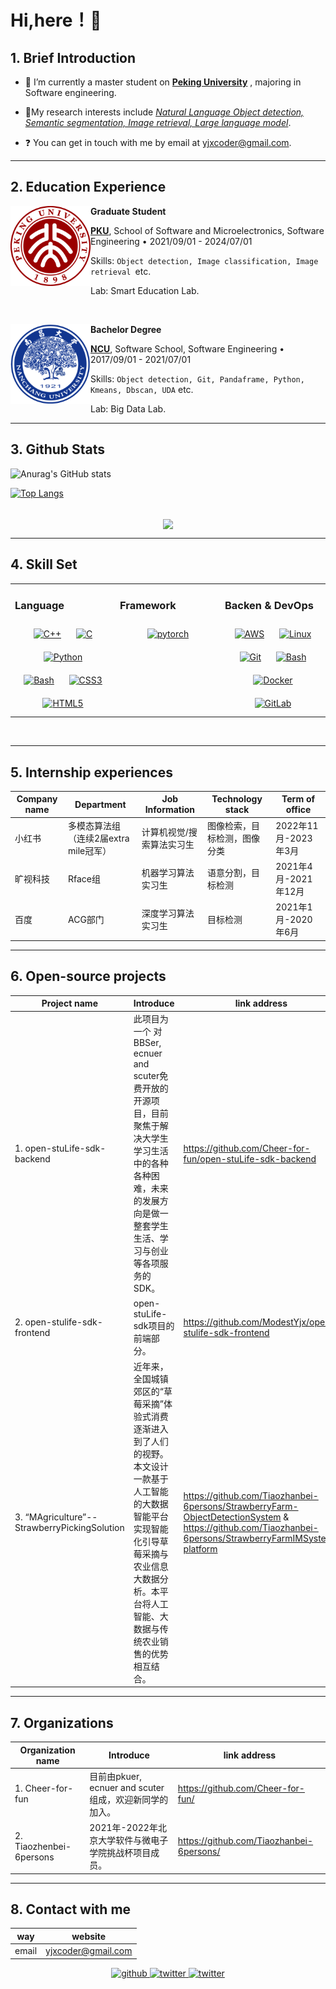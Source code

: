 # Hi,here！👋

## 1. Brief Introduction

- 🔭 I’m currently a master student on [**Peking University**](https://www.pku.edu.cn/) , majoring in Software engineering.

- 🌱My research interests include [*Natural Language Object detection, Semantic segmentation, Image retrieval, Large language model*](https://github.com/JackHCC/NLP-Bubble).

- ❓ You can get in touch with me by email at yjxcoder@gmail.com.

---



## 2. Education Experience



[<img align="left" height="128px" width="128px" alt="PKU" src="./images/icons/PKU.png"/>](https://www.pku.edu.cn/)

**Graduate Student** 

[**PKU**](https://www.pku.edu.cn/), School of Software and Microelectronics, Software Engineering • 2021/09/01 - 2024/07/01  

Skills: `Object detection, Image classification, Image retrieval `etc.

Lab: Smart Education Lab.





<br>


[<img align="left" height="128px" width="128px" alt="NCU" src="./images/icons/NCU5.png"/>](https://www.ncu.edu.cn/)

**Bachelor Degree** 

[**NCU**](https://www.ncu.edu.cn/), Software School, Software Engineering • 2017/09/01 - 2021/07/01 

Skills: `Object detection, Git, Pandaframe, Python, Kmeans, Dbscan, UDA` etc.

Lab: Big Data Lab.





---



## 3. Github Stats

![Anurag's GitHub stats](https://github-readme-stats.vercel.app/api?username=ModestYjx&show_icons=true)

[![Top Langs](https://github-readme-stats.vercel.app/api/top-langs/?username=ModestYjx&layout=compact)](https://github.com/anuraghazra/github-readme-stats)

<br/>  

<div align="center">
<img src="https://komarev.com/ghpvc/?username=ModestYjx&&style=flat-square" align="center" />
</div>  

---



## 4. Skill Set  

<table><tr><td valign="top" width="33%">

### Language  
<div align="center">  
<a href="https://www.cplusplus.com/" target="_blank"><img style="margin: 10px" src="https://profilinator.rishav.dev/skills-assets/cplusplus-original.svg" alt="C++" height="50" /></a>  
<a href="https://www.cprogramming.com/" target="_blank"><img style="margin: 10px" src="https://profilinator.rishav.dev/skills-assets/c-original.svg" alt="C" height="50" /></a>  
<a href="https://www.python.org/" target="_blank"><img style="margin: 10px" src="https://profilinator.rishav.dev/skills-assets/python-original.svg" alt="Python" height="50" /></a>  
<a href="https://www.gnu.org/software/bash/" target="_blank"><img style="margin: 10px" src="https://profilinator.rishav.dev/skills-assets/gnu_bash-icon.svg" alt="Bash" height="50" /></a>  
<a href="https://www.w3schools.com/css/" target="_blank"><img style="margin: 10px" src="https://profilinator.rishav.dev/skills-assets/css3-original-wordmark.svg" alt="CSS3" height="50" /></a>  
<a href="https://en.wikipedia.org/wiki/HTML5" target="_blank"><img style="margin: 10px" src="https://profilinator.rishav.dev/skills-assets/html5-original-wordmark.svg" alt="HTML5" height="50" /></a>  
</div>

</td><td valign="top" width="33%">



### Framework  
<div align="center">  
<a href="https://pytorch.org/" target="_blank"><img style="margin: 10px" src="https://profilinator.rishav.dev/skills-assets/pytorch-icon.svg" alt="pytorch" height="50" /></a>  
</div>

</td><td valign="top" width="33%">



### Backen & DevOps  
<div align="center">  
<a href="https://aws.amazon.com/" target="_blank"><img style="margin: 10px" src="https://profilinator.rishav.dev/skills-assets/amazonwebservices-original-wordmark.svg" alt="AWS" height="50" /></a>  
<a href="https://www.linux.org/" target="_blank"><img style="margin: 10px" src="https://profilinator.rishav.dev/skills-assets/linux-original.svg" alt="Linux" height="50" /></a>  
<a href="https://github.com/" target="_blank"><img style="margin: 10px" src="https://profilinator.rishav.dev/skills-assets/git-scm-icon.svg" alt="Git" height="50" /></a>  
<a href="https://www.gnu.org/software/bash/" target="_blank"><img style="margin: 10px" src="https://profilinator.rishav.dev/skills-assets/gnu_bash-icon.svg" alt="Bash" height="50" /></a>  
<a href="https://www.docker.com/" target="_blank"><img style="margin: 10px" src="https://profilinator.rishav.dev/skills-assets/docker-original-wordmark.svg" alt="Docker" height="50" /></a>  
<a href="https://about.gitlab.com/" target="_blank"><img style="margin: 10px" src="https://profilinator.rishav.dev/skills-assets/gitlab.svg" alt="GitLab" height="50" /></a>  
</div>

</td></tr></table>  

<br/>  



---



## 5. Internship experiences

| Company name     | Department                            | Job Information           | Technology stack             | Term of office       |
| ---------------- | ------------------------------------- | ------------------------- | ---------------------------- | -------------------- |
| 小红书           | 多模态算法组（连续2届extra mile冠军） | 计算机视觉/搜索算法实习生 | 图像检索，目标检测，图像分类 | 2022年11月-2023年3月 |
| 旷视科技         | Rface组                               | 机器学习算法实习生        | 语意分割，目标检测           | 2021年4月-2021年12月 |
| 百度 | ACG部门                               | 深度学习算法实习生        | 目标检测                     | 2021年1月-2020年6月  |

---



## 6. Open-source projects

| Project name                                   | Introduce                                                                                                                                                                                                      | link address                                                                                                                                           |
| ---------------------------------------------- | -------------------------------------------------------------------------------------------------------------------------------------------------------------------------------------------------------------- | ------------------------------------------------------------------------------------------------------------------------------------------------------ |
| 1. open-stuLife-sdk-backend                    | 此项目为一个 对 BBSer, ecnuer and scuter免费开放的开源项目，目前聚焦于解决大学生学习生活中的各种各种困难，未来的发展方向是做一整套学生生活、学习与创业等各项服务的SDK。                              | https://github.com/Cheer-for-fun/open-stuLife-sdk-backend                                                                                              |
| 2. open-stulife-sdk-frontend                   | open-stuLife-sdk项目的前端部分。                                                                                                                                                                               | https://github.com/ModestYjx/open-stulife-sdk-frontend                                                                                                 |
| 3. “MAgriculture”--StrawberryPickingSolution | 近年来，全国城镇郊区的“草莓采摘”体验式消费逐渐进入到了人们的视野。本文设计一款基于人工智能的大数据智能平台实现智能化引导草莓采摘与农业信息大数据分析。本平台将人工智能、大数据与传统农业销售的优势相互结合。 | https://github.com/Tiaozhanbei-6persons/StrawberryFarm-ObjectDetectionSystem & https://github.com/Tiaozhanbei-6persons/StrawberryFarmIMSystem-platform |

---



## 7. Organizations

| Organization name       | Introduce                                              | link address                             |
| ----------------------- | ------------------------------------------------------ | ---------------------------------------- |
| 1. Cheer-for-fun        | 目前由pkuer, ecnuer and scuter组成，欢迎新同学的加入。 | https://github.com/Cheer-for-fun/        |
| 2. Tiaozhenbei-6persons | 2021年-2022年北京大学软件与微电子学院挑战杯项目成员。  | https://github.com/Tiaozhanbei-6persons/ |

---



## 8. Contact with me

| way   | website            |
| ----- | ------------------ |
| email | yjxcoder@gmail.com |

<div align="center">
<a href="https://github.com/ModestYjx" target="_blank">
<img src=https://img.shields.io/badge/github-%2324292e.svg?&style=for-the-badge&logo=github&logoColor=white alt=github style="margin-bottom: 5px;" />
</a>
<a href="https://twitter.com/@jiaxun71762860" target="_blank">
<img src=https://img.shields.io/badge/twitter-%2300acee.svg?&style=for-the-badge&logo=twitter&logoColor=white alt=twitter style="margin-bottom: 5px;" />
</a>
<a href="https://maimai.cn/contact/share/card?u=lqp3mwimqkpj&_share_channel=copy_link" target="_blank">
<img src=https://gimg2.baidu.com/image_search/src=http%3A%2F%2Fimage.codes51.com%2FArticle%2Fimage%2F20160505%2F20160505002237_3798.jpg&refer=http%3A%2F%2Fimage.codes51.com&app=2002&size=f9999,10000&q=a80&n=0&g=0n&fmt=jpeg?sec=1641697394&t=3e832bf30c27ba6aa9c0faf1ee698aa9 alt=twitter style="margin-bottom: 5px;height: 28px" />
</a>  
</div>

